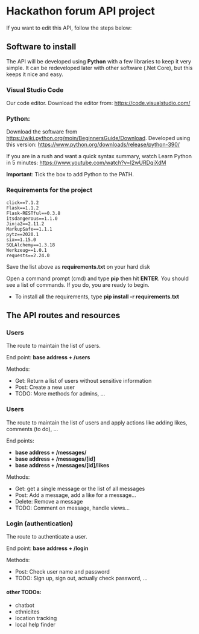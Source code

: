 # Hackathon forum API project

If you want to edit this API, follow the steps below:

## Software to install

The API will be developed using **Python** with a few libraries to keep it very simple. It can be redeveloped later with other software (.Net Core), but this keeps it nice and easy.

### Visual Studio Code

Our code editor. Download the editor from: https://code.visualstudio.com/

### Python:

Download the software from https://wiki.python.org/moin/BeginnersGuide/Download. Developed using this version: https://www.python.org/downloads/release/python-390/

If you are in a rush and want a quick syntax summary, watch Learn Python in 5 minutes: https://www.youtube.com/watch?v=I2wURDqiXdM

**Important**: Tick the box to add Python to the PATH.

### Requirements for the project

```aniso8601==8.0.0
click==7.1.2
Flask==1.1.2
Flask-RESTful==0.3.8
itsdangerous==1.1.0
Jinja2==2.11.2
MarkupSafe==1.1.1
pytz==2020.1
six==1.15.0
SQLAlchemy==1.3.18
Werkzeug==1.0.1
requests==2.24.0
```
Save the list above as __requirements.txt__ on your hard disk 

Open a command prompt (cmd) and type __pip__ then hit __ENTER__. You should see a list of commands. If you do, you are ready to begin.

- To install all the requirements, type __pip install -r requirements.txt__



## The API routes and resources

### Users

The route to maintain the list of users.

End point: __base address + /users__

Methods:

- Get: Return a list of users without sensitive information
- Post: Create a new user
- TODO: More methods for admins, ...

### Users

The route to maintain the list of users and apply actions like adding likes, comments (to do), ...

End points: 
- __base address + /messages/__
- __base address + /messages/[id]__
- __base address + /messages/[id]/likes__

Methods:

- Get: get a single message or the list of all messages
- Post: Add a message, add a like for a message...
- Delete: Remove a message
- TODO: Comment on message, handle views...

### Login (authentication)

The route to authenticate a user.

End point: __base address + /login__

Methods:

- Post: Check user name and password
- TODO: Sign up, sign out, actually check password, ...


#### other TODOs:
- chatbot
- ethnicites
- location tracking
- local help finder

